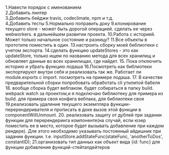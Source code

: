 1.Навести порядок с именованием  
2.Добавить линтер  
3.Добавить бейджи travis, codeclimate, npm и т.д.  
4.Добавить тесты
5.Нормально поправить доку
9.клонирование текущего store - может быть дорогой операцией. сделать ее через webworkers. в дальнейшем развитии проекта.
10.Работа с историей. Может только начальное состояние и разницу?
11.Все объекты в прототипе поместить в один.
13.настроить сборку моей библиотеки с учетом экспорта.
14.сделать функцию updateStores - это как  updateStore, только ищем по названию метода для всех хранилищ и обновляет данные во всех хранилищах, где найдет.
15. Пока отключить историю и убрать функцию лодаша
16.Посмотреть как библиотеки экспортируют внутри себя и реализовать так же. Работает ли module.exports с import. посмотреть  на примере лодаша.
17. В качестве предварительной сборки попробовать обработать cli утилитой бабеля
18. вообще сборка будет вебпаком. будет собираться в папку build. webpack watch за проектом,и я подключаю библиотеку для примера из build. для примера своя конфига вебпака, для библиотеки своя
19.реализовать удаление текущего экземпляра функции-перерендеривателя и прописать в доке вызов этой функции в componentWillUnmount.
20. реализовать защиту от дублей при задании функции для перерендеринга компоненте(на случай, если юзер поместить ее в место, которое будет вызывать добавление при каждом рендере). Для этого необходимо указывать постоянный айдишник при задании функции. т.е. inputStore.addStateFunc(stateFunc, 'anotherToDos', constantID);
21.организовать тип данных как объект вида {id: func} для функции добавления функций-стейтапдейтеров

